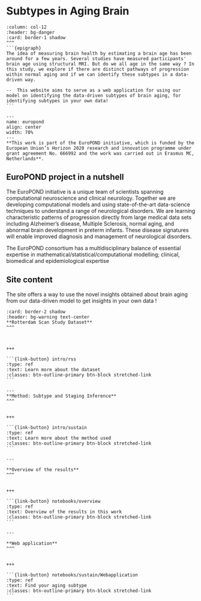 # Subtypes in Aging Brain 


`````{panels}
:column: col-12
:header: bg-danger
:card: border-1 shadow
^^^
```{epigraph}
The idea of measuring brain health by estimating a brain age has been around for a few years. Several studies have measured participants' brain age using structural MRI. But do we all age in the same way ? In this study, we explore if there are distinct pathways of progression within normal aging and if we can identify these subtypes in a data-driven way. 

--  This website aims to serve as a web application for using our model on identifying the data-driven subtypes of brain aging, for identifying subtypes in your own data! 
```
`````


```{figure} ../../_static/img/EuroPOND.png
---
name: europond
align: center
width: 70%
---
**This work is part of the EuroPOND initiative, which is funded by the European Union’s Horizon 2020 research and innovation programme under grant agreement No. 666992 and the work was carried out in Erasmus MC, Netherlands**.
```


## **EuroPOND project in a nutshell**

The EuroPOND initiative is a unique team of scientists spanning computational neuroscience and clinical neurology. Together we are developing computational models and using state-of-the-art data-science techniques to understand a range of neurological disorders. We are learning characteristic patterns of progression directly from large medical data sets including Alzheimer’s disease, Multiple Sclerosis, normal aging, and abnormal brain development in preterm infants. These disease signatures will enable improved diagnosis and management of neurological disorders.

The EuroPOND consortium has a multidisciplinary balance of essential expertise in mathematical/statistical/computational modelling; clinical, biomedical and epidemiological expertise

## **Site content**

The site offers a way to use the novel insights obtained about brain aging from our data-driven model to get insights in your own data !

````{panels}
:card: border-2 shadow
:header: bg-warning text-center
**Rotterdam Scan Study Dataset**
^^^



+++

```{link-button} intro/rss
:type: ref
:text: Learn more about the dataset 
:classes: btn-outline-primary btn-block stretched-link
```

---
**Method: Subtype and Staging Inference**
^^^


+++

```{link-button} intro/sustain
:type: ref
:text: Learn more about the method used
:classes: btn-outline-primary btn-block stretched-link
```

---

**Overview of the results**
^^^


+++

```{link-button} notebooks/overview
:type: ref
:text: Overview of the results in this work
:classes: btn-outline-primary btn-block stretched-link
```

---

**Web application**
^^^


+++

```{link-button} notebooks/sustain/Webapplication
:type: ref
:text: Find your aging subtype
:classes: btn-outline-primary btn-block stretched-link
```

````
